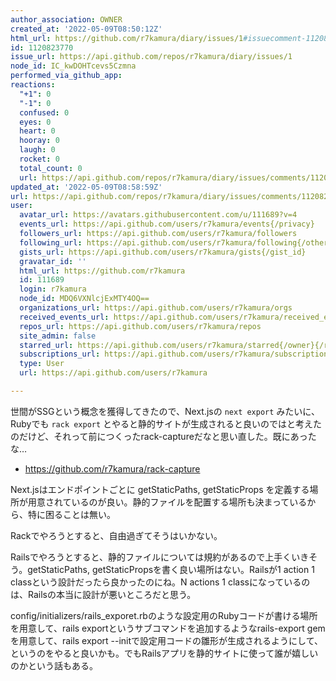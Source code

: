 ```yaml
---
author_association: OWNER
created_at: '2022-05-09T08:50:12Z'
html_url: https://github.com/r7kamura/diary/issues/1#issuecomment-1120823770
id: 1120823770
issue_url: https://api.github.com/repos/r7kamura/diary/issues/1
node_id: IC_kwDOHTcevs5Czmna
performed_via_github_app: 
reactions:
  "+1": 0
  "-1": 0
  confused: 0
  eyes: 0
  heart: 0
  hooray: 0
  laugh: 0
  rocket: 0
  total_count: 0
  url: https://api.github.com/repos/r7kamura/diary/issues/comments/1120823770/reactions
updated_at: '2022-05-09T08:58:59Z'
url: https://api.github.com/repos/r7kamura/diary/issues/comments/1120823770
user:
  avatar_url: https://avatars.githubusercontent.com/u/111689?v=4
  events_url: https://api.github.com/users/r7kamura/events{/privacy}
  followers_url: https://api.github.com/users/r7kamura/followers
  following_url: https://api.github.com/users/r7kamura/following{/other_user}
  gists_url: https://api.github.com/users/r7kamura/gists{/gist_id}
  gravatar_id: ''
  html_url: https://github.com/r7kamura
  id: 111689
  login: r7kamura
  node_id: MDQ6VXNlcjExMTY4OQ==
  organizations_url: https://api.github.com/users/r7kamura/orgs
  received_events_url: https://api.github.com/users/r7kamura/received_events
  repos_url: https://api.github.com/users/r7kamura/repos
  site_admin: false
  starred_url: https://api.github.com/users/r7kamura/starred{/owner}{/repo}
  subscriptions_url: https://api.github.com/users/r7kamura/subscriptions
  type: User
  url: https://api.github.com/users/r7kamura

---
```

世間がSSGという概念を獲得してきたので、Next.jsの `next export` みたいに、Rubyでも `rack export` とやると静的サイトが生成されると良いのではと考えたのだけど、それって前につくったrack-captureだなと思い直した。既にあったな…

- https://github.com/r7kamura/rack-capture

Next.jsはエンドポイントごとに getStaticPaths, getStaticProps を定義する場所が用意されているのが良い。静的ファイルを配置する場所も決まっているから、特に困ることは無い。

Rackでやろうとすると、自由過ぎてそうはいかない。

Railsでやろうとすると、静的ファイルについては規約があるので上手くいきそう。getStaticPaths, getStaticPropsを書く良い場所はない。Railsが1 action 1 classという設計だったら良かったのにね。N actions 1 classになっているのは、Railsの本当に設計が悪いところだと思う。

config/initializers/rails_exporet.rbのような設定用のRubyコードが書ける場所を用意して、rails exportというサブコマンドを追加するようなrails-export gemを用意して、rails export --initで設定用コードの雛形が生成されるようにして、というのをやると良いかも。でもRailsアプリを静的サイトに使って誰が嬉しいのかという話もある。